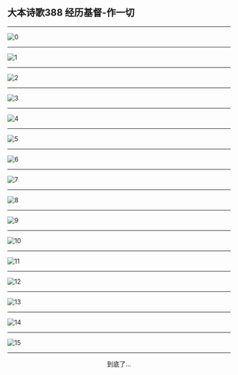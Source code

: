 
## 大本诗歌388 经历基督-作一切
        
<div id="aplayer0"></div>

---

<img alt="0" data-original="/data/d0388/0.png">

---

<img alt="1" data-original="/data/d0388/1.png">

---

<img alt="2" data-original="/data/d0388/2.png">

---

<img alt="3" data-original="/data/d0388/3.png">

---

<img alt="4" data-original="/data/d0388/4.png">

---

<img alt="5" data-original="/data/d0388/5.png">

---

<img alt="6" data-original="/data/d0388/6.png">

---

<img alt="7" data-original="/data/d0388/7.png">

---

<img alt="8" data-original="/data/d0388/8.png">

---

<img alt="9" data-original="/data/d0388/9.png">

---

<img alt="10" data-original="/data/d0388/10.png">

---

<img alt="11" data-original="/data/d0388/11.png">

---

<img alt="12" data-original="/data/d0388/12.png">

---

<img alt="13" data-original="/data/d0388/13.png">

---

<img alt="14" data-original="/data/d0388/14.png">

---

<img alt="15" data-original="/data/d0388/15.png">

---

<p style="text-align: center">到底了...</p>

<script src="/js/dist-view.js"></script>

<script>
MAIN.id = 'd0388';
        
const ap0 = new APlayer({
    container: document.getElementById('aplayer0'),
    volume: 1,
    loop: 'none',
    preload: 'none',
    audio: [{
        name: '大本诗歌388.mp3',
        artist: '大本诗歌',
        url: 'https://res.wx.qq.com/voice/getvoice?mediaid=MzI0NTk3MDM5M18yMjQ3NDkyMjcy',
        cover: '/favicon'
    }]
});
</script>
